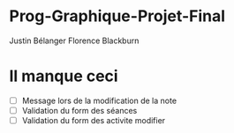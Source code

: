 # Prog-Graphique-Projet-Final

Justin Bélanger
Florence Blackburn


# Il manque ceci
- [ ] Message lors de la modification de la note
- [ ] Validation du form des séances
- [ ] Validation du form des activite modifier
